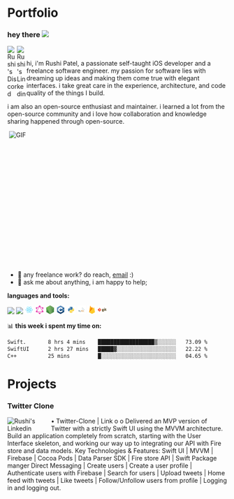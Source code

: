 # Portfolio
### hey there <img src="https://media.giphy.com/media/hvRJCLFzcasrR4ia7z/giphy.gif" width="25px">
<a href="https://discord.gg/">
  <img align="left" alt="Rushi's Discord" width="22px" src="https://raw.githubusercontent.com/peterthehan/peterthehan/master/assets/discord.svg" />
</a>
<a href="https://www.linkedin.com/in/rushi-patel-b371a9209/">
  <img align="left" alt="Rushi's Linkedin" width="22px" src="https://raw.githubusercontent.com/peterthehan/peterthehan/master/assets/linkedin.svg" />
</a>



<br />

hi, i'm Rushi Patel, a passionate self-taught iOS developer and a freelance software engineer. my passion for software lies with dreaming up ideas and making them come true with elegant interfaces. i take great care in the experience, architecture, and code quality of the things I build.

i am also an open-source enthusiast and maintainer. i learned a lot from the open-source community and i love how collaboration and knowledge sharing happened through open-source.


  <img align="right" alt="GIF" src="https://github.com/abhisheknaiidu/abhisheknaiidu/blob/master/code.gif?raw=true" width="500" height="320" />
  
- 💼 any freelance work? do reach, [email](mailto:pa.rushi30@gmail.com) :)
- 💬 ask me about anything, i am happy to help;

**languages and tools:**  

<code><img height="20" src="https://developer.apple.com/swift/images/swift-logo.svg"></code>
<code><img height="20" src="https://developer.apple.com/news/images/og/swiftui-og.png"></code>
<code><img height="20" src="https://raw.githubusercontent.com/github/explore/80688e429a7d4ef2fca1e82350fe8e3517d3494d/topics/react/react.png"></code>
<code><img height="20" src="https://raw.githubusercontent.com/github/explore/5c058a388828bb5fde0bcafd4bc867b5bb3f26f3/topics/graphql/graphql.png"></code>
<code><img height="20" src="https://raw.githubusercontent.com/github/explore/80688e429a7d4ef2fca1e82350fe8e3517d3494d/topics/nodejs/nodejs.png"></code>
<code><img height="20" src="https://raw.githubusercontent.com/github/explore/80688e429a7d4ef2fca1e82350fe8e3517d3494d/topics/cpp/cpp.png"></code>
<code><img height="20" src="https://raw.githubusercontent.com/github/explore/80688e429a7d4ef2fca1e82350fe8e3517d3494d/topics/python/python.png"></code>
<code><img height="20" src="https://raw.githubusercontent.com/github/explore/80688e429a7d4ef2fca1e82350fe8e3517d3494d/topics/mysql/mysql.png"></code>
<code><img height="20" src="https://raw.githubusercontent.com/github/explore/80688e429a7d4ef2fca1e82350fe8e3517d3494d/topics/firebase/firebase.png"></code>
<code><img height="20" src="https://raw.githubusercontent.com/github/explore/80688e429a7d4ef2fca1e82350fe8e3517d3494d/topics/git/git.png"></code>

📊 **this week i spent my time on:**
<!--START_SECTION:waka-->
```text
Swift.       8 hrs 4 mins    ██████████████████▒░░░░░░   73.09 % 
SwiftUI      2 hrs 27 mins   █████▓░░░░░░░░░░░░░░░░░░░   22.22 % 
C++          25 mins         █░░░░░░░░░░░░░░░░░░░░░░░░   04.65 % 
```
<!--END_SECTION:waka-->




# Projects
### Twitter Clone <a href="https://www.linkedin.com/in/rushi-patel-b371a9209/">
  <img align="left" alt="Rushi's Linkedin" width="100px" src="https://i.etsystatic.com/22231521/r/il/4d30c8/2591560002/il_570xN.2591560002_cwao.jpg" />
</a>
• Twitter-Clone | Link o
o
 Delivered an MVP version of Twitter with a strictly Swift UI using the MVVM architecture.
 Build an application completely from scratch, starting with the User Interface skeleton, and
 working our way up to integrating our API with Fire store and data models.
Key Technologies & Features:
Swift UI | MVVM | Firebase | Cocoa Pods | Data Parser SDK | Fire store API | Swift Package manger Direct Messaging | Create users | Create a user profile | Authenticate users with Firebase | Search for users | Upload tweets | Home feed with tweets | Like tweets |
Follow/Unfollow users from profile | Logging in and logging out.
